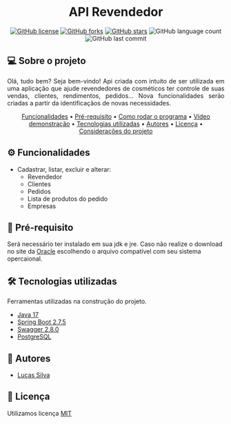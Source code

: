 <h1 align="center">
  API Revendedor
</h1>
<p align="center">
  <a href="https://github.com/lucasilvas2/projeto-petfera/blob/main/LICENSE"><img alt="GitHub license" src="https://img.shields.io/github/license/lucasilvas2/projeto-petfera"></a>
  <a href="https://github.com/lucasilvas2/projeto-petfera/network"><img alt="GitHub forks" src="https://img.shields.io/github/forks/lucasilvas2/projeto-petfera?style=social"></a>
  <a href="https://github.com/lucasilvas2/projeto-petfera/stargazers"><img alt="GitHub stars" src="https://img.shields.io/github/stars/lucasilvas2/projeto-petfera?style=social"></a>
  <img alt="GitHub language count" src="https://img.shields.io/github/languages/count/lucasilvas2/projeto-petfera">
  <img alt="GitHub last commit" src="https://img.shields.io/github/last-commit/lucasilvas2/projeto-petfera">
</p>
<p aling="center"> 
</p>

## 💻 Sobre o projeto
<p align="justify"> Olá, tudo bem? Seja bem-vindo! Api criada com intuito de ser utilizada em uma aplicação que ajude revendedores de cosméticos ter controle de suas vendas, clientes, rendimentos, pedidos... Nova funcionalidades serão criadas a partir da identificaçãos de novas necessidades.</p>

<p align="center">
 <a href="#funcionalidades">Funcionalidades</a> •
 <a href="#pré-requisito">Pré-requisito</a> •
 <a href="#como-rodar-o-programa">Como rodar o programa</a> • 
 <a href="#vídeo-demonstração">Vídeo demonstração</a> •
 <a href="#tecnologias-utilizadas">Tecnologias utilizadas</a> •
 <a href="#autores">Autores</a> •
 <a href="#licença">Licença</a> •
 <a href="#considerações-do-projeto">Considerações do projeto</a> 

</p>

## ⚙️ Funcionalidades
* Cadastrar, listar, excluir e alterar:
    - Revendedor
    - Clientes
    - Pedidos
    - Lista de produtos do pedido
    - Empresas 

## 🔎 Pré-requisito

Será necessário ter instalado em sua jdk e jre. Caso não realize o download no site da [Oracle](https://www.oracle.com/br/java/technologies/javase/javase8-archive-downloads.html) escolhendo o arquivo compatível com seu sistema opercaional.

## 🛠️ Tecnologias utilizadas

Ferramentas utilizadas na construção do projeto.

- [Java 17](https://www.oracle.com/java/technologies/downloads/#java17)
- [Spring Boot 2.7.5](https://spring.io/projects/spring-boot)
- [Swagger 2.8.0](https://swagger.io/specification/v2/)
- [PostgreSQL](https://www.postgresql.org/)

## 🤝 Autores

- [Lucas Silva](https://github.com/lucasilvas2)

## 📜 Licença

Utilizamos licença [MIT]()




